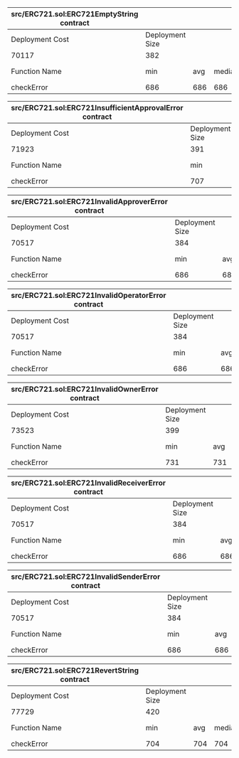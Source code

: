  
| src/ERC721.sol:ERC721EmptyString contract |                 |     |        |     |         |
| ------------------------------------------|-----------------|-----|--------|-----|---------|
| Deployment Cost                           | Deployment Size |     |        |     |         |
| 70117                                     | 382             |     |        |     |         |
| Function Name                             | min             | avg | median | max | # calls |
| checkError                                | 686             | 686 | 686    | 686 | 1       |
 
 
| src/ERC721.sol:ERC721InsufficientApprovalError contract |                 |     |        |     |         |
| --------------------------------------------------------|-----------------|-----|--------|-----|---------|
| Deployment Cost                                         | Deployment Size |     |        |     |         |
| 71923                                                   | 391             |     |        |     |         |
| Function Name                                           | min             | avg | median | max | # calls |
| checkError                                              | 707             | 707 | 707    | 707 | 1       |
 
 
| src/ERC721.sol:ERC721InvalidApproverError contract |                 |     |        |     |         |
| ---------------------------------------------------|-----------------|-----|--------|-----|---------|
| Deployment Cost                                    | Deployment Size |     |        |     |         |
| 70517                                              | 384             |     |        |     |         |
| Function Name                                      | min             | avg | median | max | # calls |
| checkError                                         | 686             | 686 | 686    | 686 | 1       |
 
 
| src/ERC721.sol:ERC721InvalidOperatorError contract |                 |     |        |     |         |
| ---------------------------------------------------|-----------------|-----|--------|-----|---------|
| Deployment Cost                                    | Deployment Size |     |        |     |         |
| 70517                                              | 384             |     |        |     |         |
| Function Name                                      | min             | avg | median | max | # calls |
| checkError                                         | 686             | 686 | 686    | 686 | 1       |
 
 
| src/ERC721.sol:ERC721InvalidOwnerError contract |                 |     |        |     |         |
| ------------------------------------------------|-----------------|-----|--------|-----|---------|
| Deployment Cost                                 | Deployment Size |     |        |     |         |
| 73523                                           | 399             |     |        |     |         |
| Function Name                                   | min             | avg | median | max | # calls |
| checkError                                      | 731             | 731 | 731    | 731 | 1       |
 
 
| src/ERC721.sol:ERC721InvalidReceiverError contract |                 |     |        |     |         |
| ---------------------------------------------------|-----------------|-----|--------|-----|---------|
| Deployment Cost                                    | Deployment Size |     |        |     |         |
| 70517                                              | 384             |     |        |     |         |
| Function Name                                      | min             | avg | median | max | # calls |
| checkError                                         | 686             | 686 | 686    | 686 | 1       |
 
 
| src/ERC721.sol:ERC721InvalidSenderError contract |                 |     |        |     |         |
| -------------------------------------------------|-----------------|-----|--------|-----|---------|
| Deployment Cost                                  | Deployment Size |     |        |     |         |
| 70517                                            | 384             |     |        |     |         |
| Function Name                                    | min             | avg | median | max | # calls |
| checkError                                       | 686             | 686 | 686    | 686 | 1       |
 
 
| src/ERC721.sol:ERC721RevertString contract |                 |     |        |     |         |
| -------------------------------------------|-----------------|-----|--------|-----|---------|
| Deployment Cost                            | Deployment Size |     |        |     |         |
| 77729                                      | 420             |     |        |     |         |
| Function Name                              | min             | avg | median | max | # calls |
| checkError                                 | 704             | 704 | 704    | 704 | 1       |
 
 
 
